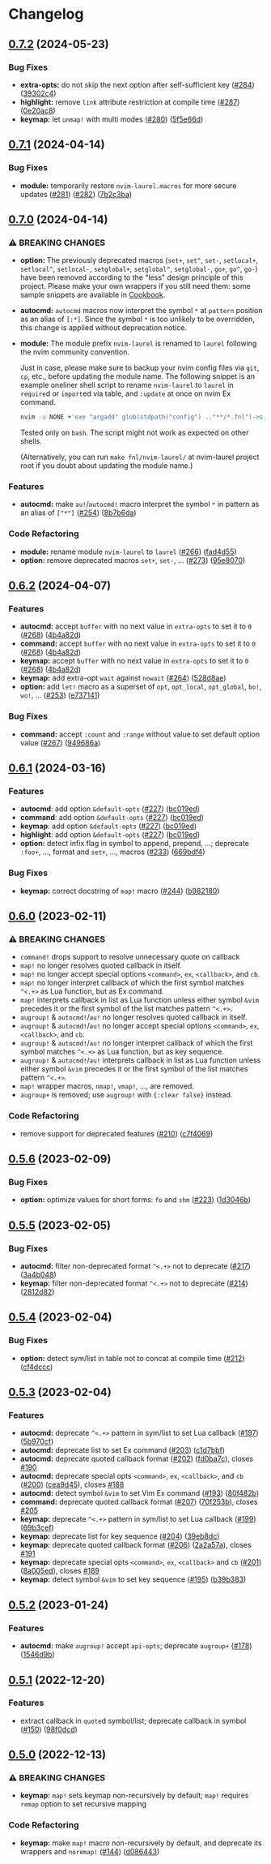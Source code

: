 # Changelog

## [0.7.2](https://github.com/aileot/nvim-laurel/compare/v0.7.1...v0.7.2) (2024-05-23)


### Bug Fixes

* **extra-opts:** do not skip the next option after self-sufficient key ([#284](https://github.com/aileot/nvim-laurel/issues/284)) ([39302c4](https://github.com/aileot/nvim-laurel/commit/39302c44a69fd13e9fa623a58e79f103d9f3aa8e))
* **highlight:** remove `link` attribute restriction at compile time ([#287](https://github.com/aileot/nvim-laurel/issues/287)) ([0e20ac8](https://github.com/aileot/nvim-laurel/commit/0e20ac8eb5a5074959c7acc1cf58c6b7dde1e8d3))
* **keymap:** let `unmap!` with multi modes ([#280](https://github.com/aileot/nvim-laurel/issues/280)) ([5f5e66d](https://github.com/aileot/nvim-laurel/commit/5f5e66d29be83636dac395c317b92a3777b472a3))

## [0.7.1](https://github.com/aileot/nvim-laurel/compare/v0.7.0...v0.7.1) (2024-04-14)


### Bug Fixes

* **module:** temporarily restore `nvim-laurel.macros` for more secure updates ([#281](https://github.com/aileot/nvim-laurel/issues/281)) ([#282](https://github.com/aileot/nvim-laurel/issues/282)) ([7b2c3ba](https://github.com/aileot/nvim-laurel/commit/7b2c3ba347f0a614123f5110748adac1f40cf0bc))

## [0.7.0](https://github.com/aileot/nvim-laurel/compare/v0.6.2...v0.7.0) (2024-04-14)

### ⚠ BREAKING CHANGES

- **option:** The previously deprecated macros (`set+`, `set^`, `set-`, `setlocal+`, `setlocal^`, `setlocal-`, `setglobal+`, `setglobal^`, `setglobal-`, `go+`, `go^`, `go-`) have been removed according to the "less" design principle of this project. Please make your own wrappers if you still need them: some sample snippets are available in [Cookbook](https://github.com/aileot/nvim-laurel/blob/main/COOKBOOK.md).
- **autocmd:** `autocmd` macros now interpret the symbol `*` at `pattern` position as an alias of `[:*]`. Since the symbol `*` is too unlikely to be overridden, this change is applied without deprecation notice.
- **module:** The module prefix `nvim-laurel` is renamed to `laurel` following the nvim community convention.

  Just in case, please make sure to backup your nvim config files via `git`,
  `cp`, etc., before updating the module name.
  The following snippet is an example oneliner shell script to rename
  `nvim-laurel` to `laurel` in `require`d or `import`ed via table, and
  `:update` at once on nvim Ex command.

  ```bash
  nvim -u NONE +'exe "argadd" glob(stdpath("config") .."**/*.fnl")->substitute("\n"," ","ge")' +'argdo %s;} :\zsnvim-\zelaurel;;e|%s;(require :\zsnvim-\zelaurel;;e|up' +qa
  ```

  Tested only on `bash`.
  The script might not work as expected on other shells.

  (Alternatively, you can run `make fnl/nvim-laurel/` at nvim-laurel project
  root if you doubt about updating the module name.)

### Features

* **autocmd:** make `au!`/`autocmd!` macro interpret the symbol `*` in pattern as an alias of `["*"]` ([#254](https://github.com/aileot/nvim-laurel/issues/254)) ([8b7b6da](https://github.com/aileot/nvim-laurel/commit/8b7b6da6341780fe5d6fae2f98630dc6963f0b36))


### Code Refactoring

* **module:** rename module `nvim-laurel` to `laurel` ([#266](https://github.com/aileot/nvim-laurel/issues/266)) ([fad4d55](https://github.com/aileot/nvim-laurel/commit/fad4d55332dd45242aec9bd1b060ef434c8a7e62))
* **option:** remove deprecated macros `set+`, `set-`, ... ([#273](https://github.com/aileot/nvim-laurel/issues/273)) ([95e8070](https://github.com/aileot/nvim-laurel/commit/95e8070f3d224e538a9f6fbcb5d924a4529e4154))

## [0.6.2](https://github.com/aileot/nvim-laurel/compare/v0.6.1...v0.6.2) (2024-04-07)


### Features

* **autocmd:** accept `buffer` with no next value in `extra-opts` to set it to `0` ([#268](https://github.com/aileot/nvim-laurel/issues/268)) ([4b4a82d](https://github.com/aileot/nvim-laurel/commit/4b4a82dcb6d1fc780cb18f2fa8c5ec1795066bb0))
* **command:** accept `buffer` with no next value in `extra-opts` to set it to `0` ([#268](https://github.com/aileot/nvim-laurel/issues/268)) ([4b4a82d](https://github.com/aileot/nvim-laurel/commit/4b4a82dcb6d1fc780cb18f2fa8c5ec1795066bb0))
* **keymap:** accept `buffer` with no next value in `extra-opts` to set it to `0` ([#268](https://github.com/aileot/nvim-laurel/issues/268)) ([4b4a82d](https://github.com/aileot/nvim-laurel/commit/4b4a82dcb6d1fc780cb18f2fa8c5ec1795066bb0))
* **keymap:** add extra-opt `wait` against `nowait` ([#264](https://github.com/aileot/nvim-laurel/issues/264)) ([528d8ae](https://github.com/aileot/nvim-laurel/commit/528d8ae45c061431275645bcd61aa3ea6be5d996))
* **option:** add `let!` macro as a superset of `opt`, `opt_local`, `opt_global`, `bo!`, `wo!`, ... ([#253](https://github.com/aileot/nvim-laurel/issues/253)) ([e737141](https://github.com/aileot/nvim-laurel/commit/e737141bf6c35eeec6f40d0dd0c29652a42bd977))


### Bug Fixes

* **command:** accept `:count` and `:range` without value to set default option value  ([#267](https://github.com/aileot/nvim-laurel/issues/267)) ([949686a](https://github.com/aileot/nvim-laurel/commit/949686ab3bac18e410ba2bd4cd45215e0ebf8ae5))

## [0.6.1](https://github.com/aileot/nvim-laurel/compare/v0.6.0...v0.6.1) (2024-03-16)


### Features

* **autocmd**: add option `&default-opts` ([#227](https://github.com/aileot/nvim-laurel/issues/227)) ([bc019ed](https://github.com/aileot/nvim-laurel/commit/bc019edcf3bf69339ced1214ed0a43c4b9219ff1))
* **command**: add option `&default-opts` ([#227](https://github.com/aileot/nvim-laurel/issues/227)) ([bc019ed](https://github.com/aileot/nvim-laurel/commit/bc019edcf3bf69339ced1214ed0a43c4b9219ff1))
* **keymap**: add option `&default-opts` ([#227](https://github.com/aileot/nvim-laurel/issues/227)) ([bc019ed](https://github.com/aileot/nvim-laurel/commit/bc019edcf3bf69339ced1214ed0a43c4b9219ff1))
* **highlight**: add option `&default-opts` ([#227](https://github.com/aileot/nvim-laurel/issues/227)) ([bc019ed](https://github.com/aileot/nvim-laurel/commit/bc019edcf3bf69339ced1214ed0a43c4b9219ff1))
* **option:** detect infix flag in symbol to append, prepend, ...; deprecate `:foo+`, ..., format and `set+`, ..., macros ([#233](https://github.com/aileot/nvim-laurel/issues/233)) ([669bdf4](https://github.com/aileot/nvim-laurel/commit/669bdf4ed5d4503f3eb40f28024f2ebbaa4547df))


### Bug Fixes

* **keymap:** correct docstring of `map!` macro ([#244](https://github.com/aileot/nvim-laurel/issues/244)) ([b982180](https://github.com/aileot/nvim-laurel/commit/b982180a285b001fd5324c739b6be7b72e28988a))

## [0.6.0](https://github.com/aileot/nvim-laurel/compare/v0.5.6...v0.6.0) (2023-02-11)


### ⚠ BREAKING CHANGES

* `command!` drops support to resolve unnecessary quote on callback
* `map!` no longer resolves quoted callback in itself.
* `map!` no longer accept special options `<command>`, `ex`, `<callback>`, and `cb`.
* `map!` no longer interpret callback of which the first symbol matches `^<.+>` as Lua function, but as Ex command.
* `map!` interprets callback in list as Lua function unless either symbol `&vim` precedes it or the first symbol of the list matches pattern `^<.+>`.
* `augroup!` & `autocmd!`/`au!` no longer resolves quoted callback in itself.
* `augroup!` & `autocmd!`/`au!` no longer accept special options `<command>`, `ex`, `<callback>`, and `cb`.
* `augroup!` & `autocmd!`/`au!` no longer interpret callback of which the first symbol matches `^<.+>` as Lua function, but as key sequence.
* `augroup!` & `autocmd!`/`au!` interprets callback in list as Lua function unless either symbol `&vim` precedes it or the first symbol of the list matches pattern `^<.+>`.
* `map!` wrapper macros, `nmap!`, `vmap!`, ..., are removed.
* `augroup+` is removed; use `augroup!` with `{:clear false}` instead.
  
### Code Refactoring

* remove support for deprecated features ([#210](https://github.com/aileot/nvim-laurel/issues/210)) ([c7f4069](https://github.com/aileot/nvim-laurel/commit/c7f4069faed58d7021c0a3533c219ba22d7cb9d7))

## [0.5.6](https://github.com/aileot/nvim-laurel/compare/v0.5.5...v0.5.6) (2023-02-09)


### Bug Fixes

* **option:** optimize values for short forms: `fo` and `shm` ([#223](https://github.com/aileot/nvim-laurel/issues/223)) ([1d3046b](https://github.com/aileot/nvim-laurel/commit/1d3046b3ec4d127febe289f9495ee9853566be65))

## [0.5.5](https://github.com/aileot/nvim-laurel/compare/v0.5.4...v0.5.5) (2023-02-05)


### Bug Fixes

* **autocmd:** filter non-deprecated format `^<.+>` not to deprecate ([#217](https://github.com/aileot/nvim-laurel/issues/217)) ([3a4b048](https://github.com/aileot/nvim-laurel/commit/3a4b048431973eee207072c3ad98d20184710903))
* **keymap:** filter non-deprecated format `^<.+>` not to deprecate ([#214](https://github.com/aileot/nvim-laurel/issues/214)) ([2812d82](https://github.com/aileot/nvim-laurel/commit/2812d82abc2a58201c67e3a7007dd9417faa6274))

## [0.5.4](https://github.com/aileot/nvim-laurel/compare/v0.5.3...v0.5.4) (2023-02-04)


### Bug Fixes

* **option:** detect sym/list in table not to concat at compile time ([#212](https://github.com/aileot/nvim-laurel/issues/212)) ([cf4dccc](https://github.com/aileot/nvim-laurel/commit/cf4dcccfdbdd885b0348b901964da528e3215ecd))

## [0.5.3](https://github.com/aileot/nvim-laurel/compare/v0.5.2...v0.5.3) (2023-02-04)


### Features

* **autocmd:** deprecate `^<.+>` pattern in sym/list to set Lua callback ([#197](https://github.com/aileot/nvim-laurel/issues/197)) ([5b970cf](https://github.com/aileot/nvim-laurel/commit/5b970cfa2c380e61268eaefd99349116aae8e549))
* **autocmd:** deprecate list to set Ex command ([#203](https://github.com/aileot/nvim-laurel/issues/203)) ([c1d7bbf](https://github.com/aileot/nvim-laurel/commit/c1d7bbf60d69435e51d1705a77f66682e0908836))
* **autocmd:** deprecate quoted callback format ([#202](https://github.com/aileot/nvim-laurel/issues/202)) ([fd0ba7c](https://github.com/aileot/nvim-laurel/commit/fd0ba7c582d52e23b3a9e00f7c4309d60464b705)), closes [#190](https://github.com/aileot/nvim-laurel/issues/190)
* **autocmd:** deprecate special opts `<command>`, `ex`, `<callback>`, and `cb` ([#200](https://github.com/aileot/nvim-laurel/issues/200)) ([cea9d45](https://github.com/aileot/nvim-laurel/commit/cea9d459b4083053b1ba0d259ff84928c2d36d57)), closes [#188](https://github.com/aileot/nvim-laurel/issues/188)
* **autocmd:** detect symbol `&vim` to set Vim Ex command ([#193](https://github.com/aileot/nvim-laurel/issues/193)) ([80f482b](https://github.com/aileot/nvim-laurel/commit/80f482b9e334ed90f8bd8d3c4584e4e1890a7006))
* **command:** deprecate quoted callback format ([#207](https://github.com/aileot/nvim-laurel/issues/207)) ([70f253b](https://github.com/aileot/nvim-laurel/commit/70f253b10e04e7efbaf6f3ee1c04415c23e02031)), closes [#205](https://github.com/aileot/nvim-laurel/issues/205)
* **keymap:** deprecate `^<.+>` pattern in sym/list to set Lua callback ([#199](https://github.com/aileot/nvim-laurel/issues/199)) ([69b3cef](https://github.com/aileot/nvim-laurel/commit/69b3cefa126a4366b04dee39f33888dfa7dd9d9a))
* **keymap:** deprecate list for key sequence ([#204](https://github.com/aileot/nvim-laurel/issues/204)) ([39eb8dc](https://github.com/aileot/nvim-laurel/commit/39eb8dc05b487634124309239a02f2324a66e908))
* **keymap:** deprecate quoted callback format ([#206](https://github.com/aileot/nvim-laurel/issues/206)) ([2a2a57a](https://github.com/aileot/nvim-laurel/commit/2a2a57a45ac5895c37e2dcf7a117ff31bcf25494)), closes [#191](https://github.com/aileot/nvim-laurel/issues/191)
* **keymap:** deprecate special opts `<command>`, `ex`, `<callback>` and `cb` ([#201](https://github.com/aileot/nvim-laurel/issues/201)) ([8a005ed](https://github.com/aileot/nvim-laurel/commit/8a005edf32938f4e296584f87cf76115ab5c4107)), closes [#189](https://github.com/aileot/nvim-laurel/issues/189)
* **keymap:** detect symbol `&vim` to set key sequence ([#195](https://github.com/aileot/nvim-laurel/issues/195)) ([b39b383](https://github.com/aileot/nvim-laurel/commit/b39b3832f36fce592ae05d641dc9c63c161c0646))

## [0.5.2](https://github.com/aileot/nvim-laurel/compare/v0.5.1...v0.5.2) (2023-01-24)


### Features

* **autocmd:** make `augroup!` accept `api-opts`; deprecate `augroup+` ([#178](https://github.com/aileot/nvim-laurel/issues/178)) ([1546d9b](https://github.com/aileot/nvim-laurel/commit/1546d9b3c0064ae1ec560b0d5d7168d7cc8ca1ba))

## [0.5.1](https://github.com/aileot/nvim-laurel/compare/v0.5.0...v0.5.1) (2022-12-20)


### Features

* extract callback in `quote`d symbol/list; deprecate callback in symbol ([#150](https://github.com/aileot/nvim-laurel/issues/150)) ([98f0dcd](https://github.com/aileot/nvim-laurel/commit/98f0dcdf07c9c762e3d7796bfbbc5c938ad1c0f3))

## [0.5.0](https://github.com/aileot/nvim-laurel/compare/v0.4.1...v0.5.0) (2022-12-13)


### ⚠ BREAKING CHANGES

* **keymap:** `map!` sets keymap non-recursively by default; `map!` requires `remap` option to set recursive mapping

### Code Refactoring

* **keymap:** make `map!` macro non-recursively by default, and deprecate its wrappers and `noremap!` ([#144](https://github.com/aileot/nvim-laurel/issues/144)) ([d086443](https://github.com/aileot/nvim-laurel/commit/d0864431dee8bbaf460b1ae0ba752e9373fcf9be))
